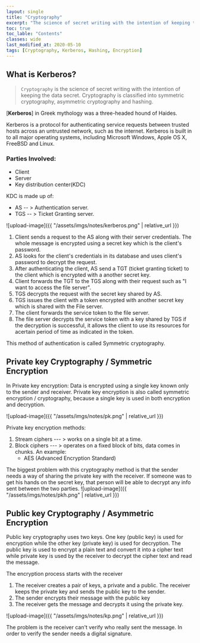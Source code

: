 ```yaml
---
layout: single
title: "Cryptography"
excerpt: "The science of secret writing with the intention of keeping the data secret."
toc: true
toc_lable: "Contents"
classes: wide
last_modified_at: 2020-05-10
tags: [Cryptography, Kerberos, Hashing, Encryption]
---
```


## What is Kerberos?

> `Cryptography` is the science of secret writing with the intention of keeping the data secret. 
Cryptography is classified into symmetric cryptography, asymmetric cryptography and hashing. 

[**Kerberos**] in Greek mythology was a three-headed hound of Haides.

Kerberos is a protocol for authenticating service requests between trusted hosts across an untrusted network, such as the internet.
Kerberos is built in to all major operating systems, including Microsoft Windows, Apple OS X, FreeBSD and Linux.

### Parties Involved: 
- Client 
- Server
- Key distribution center(KDC)

KDC is made up of:
- AS  -- > Authentication server.
- TGS -- > Ticket Granting server.

![upload-image]({{ "/assets/imgs/notes/kerberos.png" | relative_url }})

1. Client sends a request to the AS along with their server credentials. The whole message is encrypted using a secret key which is the client's password.
2. AS looks for the client's credentials in its database and uses client's password to decrypt the request.
3. After authenticating the client, AS send a TGT (ticket granting ticket) to the client which is encrypted with a another secret key.
4. Client forwards the TGT to the TGS along with their request such as "I want to access the file server".
5. TGS decrypts the request with the secret key shared by AS.
6. TGS issues the client with a token encrypted with another secret key which is shared with the File server.
7. The client forwards the service token to the file server.
8. The file server decrypts the service token with a key shared by TGS if the decryption is successful, it allows the client to use its resources for acertain period of time as indicated in the token.

This method of authentication is called Symmetric cryptography.
 
## Private key Cryptography / Symmetric Encryption

In Private key encryption: 
Data is encrypted using a single key known only to the sender and receiver.
Private key encryption is also called symmetric encryption / cryptography, because a single key is used in both encryption and decryption.

![upload-image]({{ "/assets/imgs/notes/pk.png" | relative_url }})

Private key encryption methods:
1. Stream ciphers --- > works on a single bit at a time.
2. Block ciphers   --- > operates on a fixed block of bits, data comes in chunks.
An example:
   *  AES (Advanced Encryption Standard)

The biggest problem with this cryptography method is that the sender needs a way of sharing the private key with the receiver.
If someone was to get his hands on the secret key, that person will be able to decrypt any info sent between the two parties.
![upload-image]({{ "/assets/imgs/notes/pkh.png" | relative_url }})

## Public key Cryptography / Asymmetric Encryption

Public key cryptography uses two keys. One key (public key) is used for encryption while the other key (private key) is used for decryption. The public key is used to encrypt a plain text and convert it into a cipher text while private key is used by the receiver to decrypt the cipher text and read the message.

The encryption process starts with the receiver

1. The receiver creates a pair of keys, a private and a public. The receiver keeps the private key and sends the public key to the sender.
2. The sender encrypts their message with the public key
3. The receiver gets the message and decrypts it using the private key.

![upload-image]({{ "/assets/imgs/notes/kp.png" | relative_url }})

The problem is the receiver can't verify who really sent the message.
In order to verify the sender needs a digital signature.